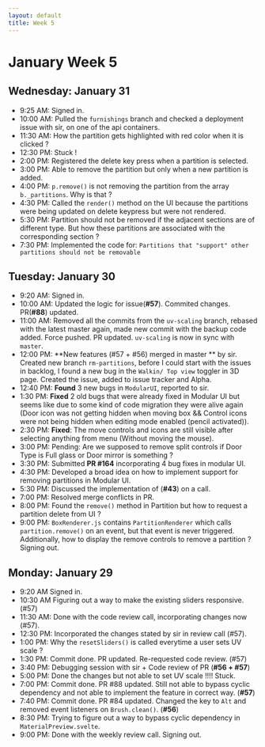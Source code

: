 ```yaml
---
layout: default
title: Week 5
---
```

# **January Week 5**
## **Wednesday: January 31**
- 9:25  AM: Signed in.
- 10:00 AM: Pulled the `furnishings` branch and checked a deployment issue with sir, on one of the api containers.
- 11:30 AM: How the partition gets highlighted with red color when it is clicked ?
- 12:30 PM: Stuck !
- 2:00  PM: Registered the delete key press when a partition is selected.
- 3:00  PM: Able to remove the partition but only when a new partition is added.
- 4:00  PM: `p.remove()` is not removing the partition from the array `b._partitions`. Why is that ?
- 4:30  PM: Called the `render()` method on the UI because the partitions were being updated on delete keypress but were not rendered.
- 5:30  PM: Partition should not be removed if the adjacent sections are of different type. But how these partitions are associated with the corresponding section ?
- 7:30  PM: Implemented the code for: `Partitions that "support" other partitions should not be removable`

## **Tuesday: January 30**
- 9:20  AM: Signed in.
- 10:00 AM: Updated the logic for issue(**#57**). Commited changes. PR(**#88**) updated.
- 11:00 AM: Removed all the commits from the `uv-scaling` branch, rebased with the latest master again, made new commit with the backup code added. Force pushed. PR updated. `uv-scaling` is now in sync with `master`.
- 12:00 PM: **New features (#57 + #56) merged in master ** by sir. Created new branch `rm-partitions`, before I could start with the issues in backlog, I found a new bug in the `Walkin/ Top view` toggler in 3D page. Created the issue, added to issue tracker and Alpha.
- 12:40 PM: **Found** 3 new bugs in `ModularUI`, reported to sir.
- 1:30  PM: **Fixed** 2 old bugs that were already fixed in Modular UI but seems like due to some kind of code migration they were alive again (Door icon was not getting hidden when moving box && Control icons were not being hidden when editing mode enabled (pencil activated)).
- 2:30  PM: **Fixed**: The move controls and icons are still visible after selecting anything from menu (Without moving the mouse).
- 3:00  PM: Pending: Are we supposed to remove split controls if Door Type is Full glass or Door mirror is something ?
- 3:30  PM: Submitted **PR #164** incorporating 4 bug fixes in modular UI.
- 4:30  PM: Developed a broad idea on how to implement support for removing partitions in Modular UI.
- 5:30  PM: Discussed the implementation of (**#43**) on a call.
- 7:00  PM: Resolved merge conflicts in PR.
- 8:00  PM: Found the `remove()` method in Partition but how to request a partition delete from UI ?
- 9:00  PM: `BoxRenderer.js` contains `PartitionRenderer` which calls `partition.remove()` on an event, but that event is never triggered. Additionally, how to display the remove controls to remove a partition ? Signing out.
  
## **Monday: January 29**
- 9:20  AM Signed in.
- 10:30 AM Figuring out a way to make the existing sliders responsive. (#57)
- 11:30 AM: Done with the code review call, incorporating changes now (#57).
- 12:30 PM: Incorporated the changes stated by sir in review call (#57).
- 1:00  PM: Why the `resetSliders()` is called everytime a user sets UV scale ?
- 1:30  PM: Commit done. PR updated. Re-requested code review. (#57)
- 3:40  PM: Debugging session with sir + Code review of PR (**#56 + #57**)
- 5:00  PM: Done the changes but not able to set UV scale !!!! Stuck.
- 7:00  PM: Commit done. PR #88 updated. Still not able to bypass cyclic dependency and not able to implement the feature in correct way. (**#57**)
- 7:40  PM: Commit done. PR #84 updated. Changed the key to `Alt` and removed event listeners on `Brush.clean()`. (**#56**)
- 8:30  PM: Trying to figure out a way to bypass cyclic dependency in `MaterialPreview.svelte`.
- 9:00  PM: Done with the weekly review call. Signing out.
